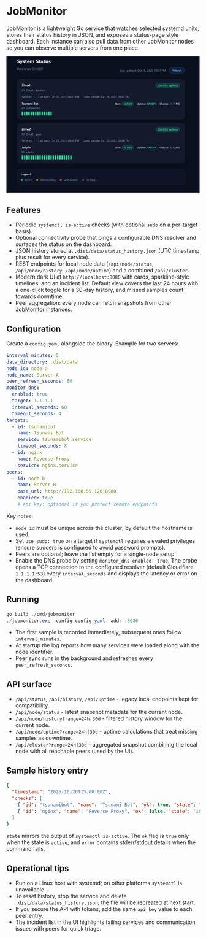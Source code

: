 # JobMonitor

JobMonitor is a lightweight Go service that watches selected systemd units, stores their status history in JSON, and exposes a status-page style dashboard. Each instance can also pull data from other JobMonitor nodes so you can observe multiple servers from one place.

![JobMonitor dashboard](image.png)

## Features
- Periodic `systemctl is-active` checks (with optional `sudo` on a per-target basis).
- Optional connectivity probe that pings a configurable DNS resolver and surfaces the status on the dashboard.
- JSON history stored at `.dist/data/status_history.json` (UTC timestamp plus result for every service).
- REST endpoints for local node data (`/api/node/status`, `/api/node/history`, `/api/node/uptime`) and a combined `/api/cluster`.
- Modern dark UI at `http://localhost:8080` with cards, sparkline-style timelines, and an incident list. Default view covers the last 24 hours with a one-click toggle for a 30-day history, and missed samples count towards downtime.
- Peer aggregation: every node can fetch snapshots from other JobMonitor instances.

## Configuration
Create a `config.yaml` alongside the binary. Example for two servers:

```yaml
interval_minutes: 5
data_directory: .dist/data
node_id: node-a
node_name: Server A
peer_refresh_seconds: 60
monitor_dns:
  enabled: true
  target: 1.1.1.1
  interval_seconds: 60
  timeout_seconds: 4
targets:
  - id: tsunamibot
    name: Tsunami Bot
    service: tsunamibot.service
    timeout_seconds: 8
  - id: nginx
    name: Reverse Proxy
    service: nginx.service
peers:
  - id: node-b
    name: Server B
    base_url: http://192.168.55.120:8080
    enabled: true
    # api_key: optional if you protect remote endpoints
```

Key notes:
- `node_id` must be unique across the cluster; by default the hostname is used.
- Set `use_sudo: true` on a target if `systemctl` requires elevated privileges (ensure sudoers is configured to avoid password prompts).
- Peers are optional; leave the list empty for a single-node setup.
- Enable the DNS probe by setting `monitor_dns.enabled: true`. The probe opens a TCP connection to the configured resolver (default Cloudflare `1.1.1.1:53`) every `interval_seconds` and displays the latency or error on the dashboard.

## Running
```powershell
go build ./cmd/jobmonitor
./jobmonitor.exe -config config.yaml -addr :8080
```

- The first sample is recorded immediately, subsequent ones follow `interval_minutes`.
- At startup the log reports how many services were loaded along with the node identifier.
- Peer sync runs in the background and refreshes every `peer_refresh_seconds`.

## API surface
- `/api/status`, `/api/history`, `/api/uptime` - legacy local endpoints kept for compatibility.
- `/api/node/status` - latest snapshot metadata for the current node.
- `/api/node/history?range=24h|30d` - filtered history window for the current node.
- `/api/node/uptime?range=24h|30d` - uptime calculations that treat missing samples as downtime.
- `/api/cluster?range=24h|30d` - aggregated snapshot combining the local node with all reachable peers (used by the UI).

## Sample history entry
```json
{
  "timestamp": "2025-10-26T15:00:00Z",
  "checks": [
    { "id": "tsunamibot", "name": "Tsunami Bot", "ok": true, "state": "active" },
    { "id": "nginx", "name": "Reverse Proxy", "ok": false, "state": "inactive", "error": "inactive" }
  ]
}
```

`state` mirrors the output of `systemctl is-active`. The `ok` flag is `true` only when the state is `active`, and `error` contains stderr/stdout details when the command fails.

## Operational tips
- Run on a Linux host with systemd; on other platforms `systemctl` is unavailable.
- To reset history, stop the service and delete `.dist/data/status_history.json`; the file will be recreated at next start.
- If you secure the API with tokens, add the same `api_key` value to each peer entry.
- The incident list in the UI highlights failing services and communication issues with peers for quick triage.
